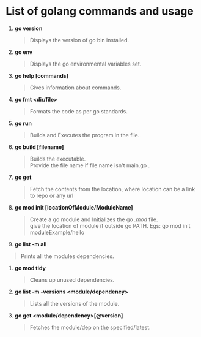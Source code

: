 <h1>List of golang commands and usage</h1>

1. **go version**
    >Displays the version of go bin installed.

1. **go env**
    >Displays the go environmental variables set.

1. **go help [commands]**
    >Gives information about commands.

1. **go fmt <dir/file>**
    >Formats the code as per go standards.

1. **go run <filename>**
    > Builds and Executes the program in the file. 

1. **go build [filename]**
    >Builds the executable.  
     Provide the file name if file name isn't main.go .

1. **go get <location>**
    >Fetch the contents from the location, where location can be a link to repo
     or any url

1. **go mod init [locationOfModule/ModuleName]**
    >Create  a go module and Initializes the go *.mod* file.  
     give the location of module if outside go PATH.
     Egs: go mod init moduleExample/hello 

1. **go list -m all**
>Prints all the modules dependencies.

1. **go mod tidy**
    >Cleans up unused dependencies.

1. **go list -m -versions <module/dependency>**
    >Lists all the versions of the module.                                                                                               
 
1. **go get <module/dependency>[@version]**
    >Fetches the module/dep on the specified/latest.                       